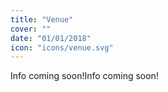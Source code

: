 ```yaml
---
title: "Venue"
cover: ""
date: "01/01/2018"
icon: "icons/venue.svg"
---
```


Info coming soon!Info coming soon!
